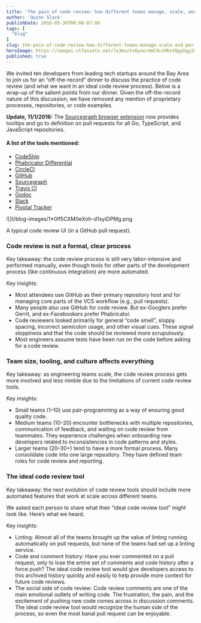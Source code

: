 ```yaml
---
title: 'The pain of code review: how different teams manage, scale, and perform code reviews'
author: 'Quinn Slack'
publishDate: 2016-05-30T00:00-07:00
tags: [
  "blog"
]
slug: the-pain-of-code-review-how-different-teams-manage-scale-and-perform-code-reviews
heroImage: https://images.ctfassets.net/le3mxztn6yoo/mmCXczHbxYQgyUgy2mCsI/d456527519625a4993577de4efb72c8d/1_0lf5CXM0eXoh-d1syiDPMg.png
published: true
---
```




We invited ten developers from leading tech startups around the Bay Area to join us for an “off-the-record” dinner to discuss the practice of code review (and what we want in an ideal code review process). Below is a wrap-up of the salient points from our dinner. Given the off-the-record nature of this discussion, we have removed any mention of proprietary processes, repositories, or code examples.

**Update, 11/1/2016:** The [Sourcegraph browser extension](https://docs.sourcegraph.com/integration/browser_extension) now provides tooltips and go to definition on pull requests for all Go, TypeScript, and JavaScript repositories.

#### A list of the tools mentioned:

*   [CodeShip](https://codeship.com/)
*   [Phabricator Differential](http://phabricator.org/applications/differential/)
*   [CircleCI](https://circleci.com)
*   [GitHub](https://github.com/)
*   [Sourcegraph](https://sourcegraph.com/)
*   [Travis CI](https://travis-ci.com/)
*   [Godoc](https://godoc.org/)
*   [Slack](https://slack.com/)
*   [Pivotal Tracker](http://www.pivotaltracker.com/)

![](/blog-images/1*0lf5CXM0eXoh-d1syiDPMg.png

A typical code review UI (in a GitHub pull request).

### Code review is not a formal, clear process

Key takeaway: the code review process is still very labor-intensive and performed manually, even though tools for other parts of the development process (like continuous integration) are more automated.

Key insights:

*   Most attendees use GitHub as their primary repository host and for managing core parts of the VCS workflow (e.g., pull requests).
*   Many people also use GitHub for code review. But ex-Googlers prefer Gerrit, and ex-Facebookers prefer Phabricator.
*   Code reviewers looked primarily for general “code smell”, sloppy spacing, incorrect semicolon usage, and other visual cues. These signal sloppiness and that the code should be reviewed more scrupulously.
*   Most engineers assume tests have been run on the code before asking for a code review.

### Team size, tooling, and culture affects everything

Key takeaway: as engineering teams scale, the code review process gets more involved and less nimble due to the limitations of current code review tools.

Key insights:

*   Small teams (1–10) use pair-programming as a way of ensuring good quality code.
*   Medium teams (10–20) encounter bottlenecks with multiple repositories, communication of feedback, and waiting on code review from teammates. They experience challenges when onboarding new developers related to inconsistencies in code patterns and styles.
*   Larger teams (20–30+) tend to have a more formal process. Many consolidate code into one large repository. They have defined team roles for code review and reporting.

### The ideal code review tool

Key takeaway: the next evolution of code review tools should include more automated features that work at scale across different teams.

We asked each person to share what their “ideal code review tool” might look like. Here’s what we heard.

Key insights:

*   Linting: Almost all of the teams brought up the value of linting running automatically on pull requests, but none of the teams had set up a linting service.
*   Code and comment history: Have you ever commented on a pull request, only to lose the entire set of comments and code history after a force push? The ideal code review tool would give developers access to this archived history quickly and easily to help provide more context for future code reviews.
*   The social side of code review: Code review comments are one of the main emotional outlets of writing code. The frustration, the pain, and the excitement of pushing new code comes across in discussion comments. The ideal code review tool would recognize the human side of the process, so even the most banal pull request can be enjoyable.
